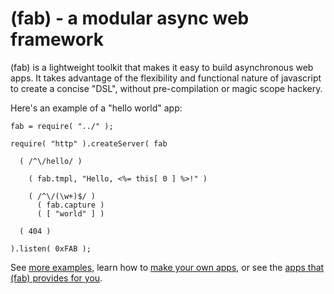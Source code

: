 (fab) - a modular async web framework
=====================================

(fab) is a lightweight toolkit that makes it easy to build asynchronous web apps. It takes advantage of the flexibility and functional nature of javascript to create a concise "DSL", without pre-compilation or magic scope hackery.

Here's an example of a "hello world" app:

    fab = require( "../" );
    
    require( "http" ).createServer( fab
    
      ( /^\/hello/ )
      
        ( fab.tmpl, "Hello, <%= this[ 0 ] %>!" )
    
        ( /^\/(\w+)$/ )
          ( fab.capture )
          ( [ "world" ] )
      
      ( 404 )
    
    ).listen( 0xFAB );
    
See [more examples](http://github.com/jed/fab/tree/master/examples/), learn how to [make your own apps](http://wiki.github.com/jed/fab/fab-app-specification), or see the [apps that (fab) provides for you](http://wiki.github.com/jed/fab/built-in-fab-apps).